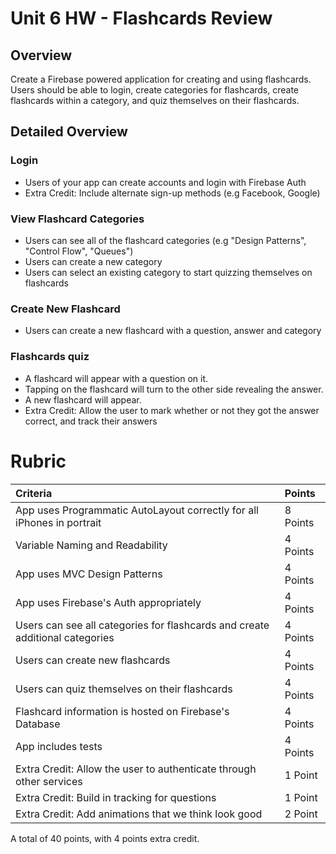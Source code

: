 # Unit 6 HW - Flashcards Review

## Overview

Create a Firebase powered application for creating and using flashcards.  Users should be able to login, create categories for flashcards, create flashcards within a category, and quiz themselves on their flashcards.

## Detailed Overview

### Login

- Users of your app can create accounts and login with Firebase Auth
- Extra Credit: Include alternate sign-up methods (e.g Facebook, Google)

### View Flashcard Categories

- Users can see all of the flashcard categories (e.g "Design Patterns", "Control Flow", "Queues")
- Users can create a new category
- Users can select an existing category to start quizzing themselves on flashcards

### Create New Flashcard

- Users can create a new flashcard with a question, answer and category

### Flashcards quiz

- A flashcard will appear with a question on it.
- Tapping on the flashcard will turn to the other side revealing the answer.
- A new flashcard will appear.
- Extra Credit: Allow the user to mark whether or not they got the answer correct, and track their answers

# Rubric

Criteria | Points
:---|:---
App uses Programmatic AutoLayout correctly for all iPhones in portrait | 8 Points
Variable Naming and Readability | 4 Points
App uses MVC Design Patterns | 4 Points
App uses Firebase's Auth appropriately | 4 Points
Users can see all categories for flashcards and create additional categories | 4 Points
Users can create new flashcards  | 4 Points
Users can quiz themselves on their flashcards | 4 Points
Flashcard information is hosted on Firebase's Database | 4 Points
App includes tests | 4 Points
Extra Credit: Allow the user to authenticate through other services | 1 Point
Extra Credit: Build in tracking for questions | 1 Point
Extra Credit: Add animations that we think look good | 2 Point

A total of 40 points, with 4 points extra credit.

